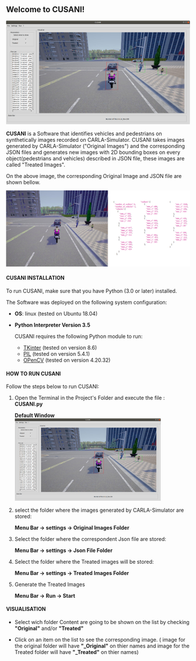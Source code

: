 ## Welcome to CUSANI!

<img src="./img/Cusani.png" alt="Cusani Window" width="1100"/>

**CUSANI** is a Software that identifies vehicles and pedestrians on synthetically images recorded on 
CARLA-Simulator. CUSANI takes images generated by CARLA-Simulator ("Original Images") and the corresponding JSON files and generates new images with 2D bounding boxes on every object(pedestrians and vehicles) described in JSON file, these images are called "Treated Images".

On the above image, the corresponding Original Image and JSON file are shown bellow.

<img src="./img/original_json_test_image.png" alt="Original Image and JSON file" width="1100" />

#### CUSANI INSTALLATION

To run CUSANI, make sure that you have Python (3.0 or later) installed.

The Software was deployed on the following system configuration:

- **OS**: linux (tested on Ubuntu 18.04)
- **Python Interpreter Version 3.5**

    CUSANI requires the following Python module to run:


    - [TKinter](https://docs.python.org/3/library/tkinter.html) (tested on version 8.6)
    - [PIL](https://pypi.org/project/Pillow/) (tested on version 5.4.1)
    - [OPenCV](https://opencv.org/releases/) (tested on version 4.20.32)

#### HOW TO RUN CUSANI

Follow the steps below to run CUSANI:

1. Open the Terminal in the Project's Folder and execute the file  : **CUSANI.py**

    **Default Window**
    <img src="./img/Cusani.png" alt="Default Window" width="400" />

2. select the folder where the images generated by CARLA-Simulator are stored:

    **Menu Bar -> settings -> Original Images Folder**

3. Select the folder where the correspondent Json file are stored:

    **Menu Bar -> settings -> Json File Folder**

4. Select the folder where the Treated images will be stored:

    **Menu Bar -> settings -> Treated Images Folder**

5. Generate the Treated Images

    **Menu Bar -> Run -> Start**


#### VISUALISATION

- Select wich folder Content are going to be shown on the list by checking **"Original"** and/or **"Treated"**

- Click on an item on the list to see the corresponding image. ( image for the original folder will have **"_Original"** on thier names and image for the Treated folder will have **"_Treated"** on thier names)
